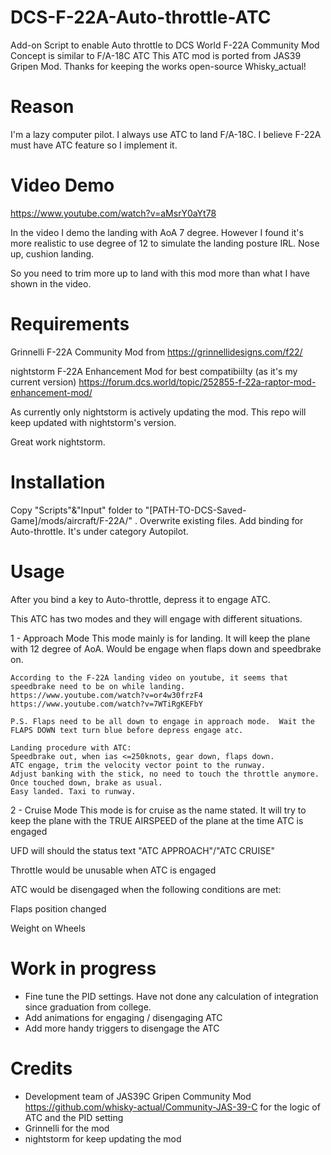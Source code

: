 # DCS-F-22A-Auto-throttle-ATC
Add-on Script to enable Auto throttle to DCS World F-22A Community Mod
Concept is similar to F/A-18C ATC 
This ATC mod is ported from JAS39 Gripen Mod.  Thanks for keeping the works open-source Whisky_actual!

# Reason
I'm a lazy computer pilot.  I always use ATC to land F/A-18C.  I believe F-22A must have ATC feature so I implement it.

# Video Demo

https://www.youtube.com/watch?v=aMsrY0aYt78

In the video I demo the landing with AoA 7 degree.  However I found it's more realistic to use degree of 12 to simulate the landing posture IRL. Nose up, cushion landing.

So you need to trim more up to land with this mod more than what I have shown in the video.
 

# Requirements
Grinnelli F-22A Community Mod from https://grinnellidesigns.com/f22/

nightstorm F-22A Enhancement Mod for best compatibiilty (as it's my current version) https://forum.dcs.world/topic/252855-f-22a-raptor-mod-enhancement-mod/

As currently only nightstorm is actively updating the mod.  This repo will keep updated with nightstorm's version.

Great work nightstorm.


# Installation
Copy "Scripts"&"Input" folder to "[PATH-TO-DCS-Saved-Game]/mods/aircraft/F-22A/" .  Overwrite existing files.
Add binding for Auto-throttle. It's under category Autopilot.

# Usage
After you bind a key to Auto-throttle, depress it to engage ATC.

This ATC has two modes and they will engage with different situations.

1 - Approach Mode
    This mode mainly is for landing. It will keep the plane with 12 degree of AoA.
    Would be engage when flaps down and speedbrake on.

    According to the F-22A landing video on youtube, it seems that speedbrake need to be on while landing.
    https://www.youtube.com/watch?v=or4w30frzF4
    https://www.youtube.com/watch?v=7WTiRgKEFbY

    P.S. Flaps need to be all down to engage in approach mode.  Wait the FLAPS DOWN text turn blue before depress engage atc.
    
    Landing procedure with ATC: 
    Speedbrake out, when ias <=250knots, gear down, flaps down.
    ATC engage, trim the velocity vector point to the runway.
    Adjust banking with the stick, no need to touch the throttle anymore.
    Once touched down, brake as usual.
    Easy landed. Taxi to runway.

2 - Cruise Mode
    This mode is for cruise as the name stated. It will try to keep the plane with the TRUE AIRSPEED of the plane at the time ATC is engaged



UFD will should the status text "ATC APPROACH"/"ATC CRUISE"

Throttle would be unusable when ATC is engaged

ATC would be disengaged when the following conditions are met:

Flaps position changed

Weight on Wheels

# Work in progress
- Fine tune the PID settings.  Have not done any calculation of integration since graduation from college.
- Add animations for engaging / disengaging ATC
- Add more handy triggers to disengage the ATC

# Credits
- Development team of JAS39C Gripen Community Mod https://github.com/whisky-actual/Community-JAS-39-C for the logic of ATC and the PID setting
- Grinnelli for the mod
- nightstorm for keep updating the mod
